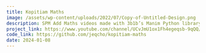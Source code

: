 ```yaml
---
title: Kopitiam Maths
image: /assets/wp-content/uploads/2022/07/Copy-of-Untitled-Design.png
description: SPM Add Maths videos made with 3b1b’s Manim Python library.
project_link: https://www.youtube.com/channel/UCvJmU1ox1Fh4egeqsb-9qQQ/
code_link: https://github.com/jeqcho/kopitiam-maths
date: 2024-01-08
---
```

